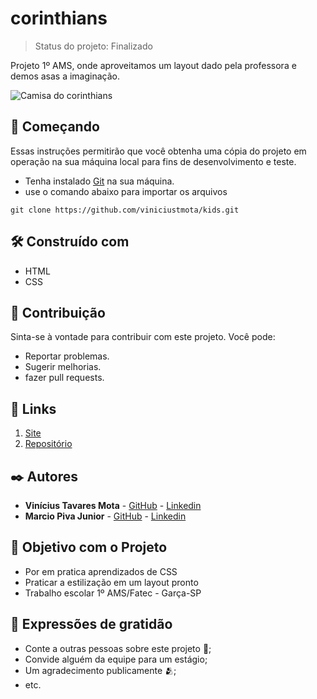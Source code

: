 # corinthians
> Status do projeto: Finalizado

Projeto 1º AMS, onde aproveitamos um layout dado pela professora e demos asas a imaginação.

![Camisa do corinthians](https://github.com/viniciustmota/corinthians/assets/106537834/f532043d-b556-4fae-a8e9-94d6efda596f)

## 🚀 Começando

Essas instruções permitirão que você obtenha uma cópia do projeto em operação na sua máquina local para fins de desenvolvimento e teste.

* Tenha instalado [Git](https://git-scm.com/) na sua máquina.
* use o comando abaixo para importar os arquivos
```
git clone https://github.com/viniciustmota/kids.git
```

## 🛠️ Construído com

* HTML
* CSS

## 📜 Contribuição 

Sinta-se à vontade para contribuir com este projeto. Você pode:

- Reportar problemas.
- Sugerir melhorias.
- fazer pull requests.

## 📎 Links 

1. [Site](https://corinthians-seven.vercel.app)
2. [Repositório](https://github.com/viniciustmota/corinthians)

## ✒️ Autores

* **Vinícius Tavares Mota**  - [GitHub](https://github.com/viniciustmota) - [Linkedin](https://www.linkedin.com/in/viniciustmota/)
* **Marcio Piva Junior** - [GitHub](https://github.com/marcioP457) - [Linkedin](https://www.linkedin.com/in/m%C3%A1rcio-piva-junior-32a30a262/)

## 🎯 Objetivo com o Projeto

* Por em pratica aprendizados de CSS
* Praticar a estilização em um layout pronto
* Trabalho escolar 1º AMS/Fatec - Garça-SP

## 🎁 Expressões de gratidão

* Conte a outras pessoas sobre este projeto 📢;
* Convide alguém da equipe para um estágio;
* Um agradecimento publicamente 🫂;
* etc.

